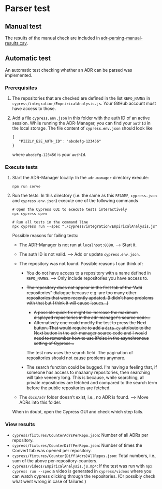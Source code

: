 
# Parser test

## Manual test

The results of the manual check are included in [adr-parsing-manual-results.csv](./adr-parsing-manual-results.csv).

## Automatic test

An automatic test checking whether an ADR can be parsed was implemented.

### Prerequisites

1. The repositories that are checked are defined in the list `REPO_NAMES` in `cypress/integration/EmpriricalAnalysis.js`. Your GitHub account must have access to those.
2. Add a file `cypress.env.json` in this folder with the auth ID of an active session. While running the ADR-Manager, you can find your `authId` in the local storage.
   The file content of `cypress.env.json` should look like

   ```[JavaScript]
   {
      "PIZZLY_E2E_AUTH_ID": "abcdefg-123456"
   }
   ```

   where `abcdefg-123456` is your `authId`.

### Execute tests

1. Start the ADR-Manager locally: In the `adr-manager` directory execute:

   ```[bash]
   npm run serve
   ```

2. Run the tests: In this directory (i.e. the same as this `README`, `cypress.json` and `cypress.env.json`) execute one of the following commands

   ```[bash]
   # Open the Cypress GUI to execute tests interactively
   npx cypress open
   
   # Run all tests in the command line
   npx cypress run --spec "./cypress/integration/EmpiricalAnalysis.js"
   ```

   Possible reasons for failing tests:

   * The ADR-Manager is not run at `localhost:8080`. --> Start it.
   * The auth ID is not valid. --> Add or update `cypress.env.json`.
   * The repository was not found. Possible reasons I can think of:
      * You do not have access to a repository with a name defined in `REPO_NAMES`. --> Only include repositories you have access to.
      * <s>The repository does not appear in the first tab of the "Add repositories" dialogue because e.g. are too many other repositories that were recently updated. (I didn't have problems with that but I think it will cause issues...)
        * A possible quick fix might be increase the maximum displayed repositories in the adr-manager's source code...
        * Alternatively one could modify the test to press the Next button. That would require to add a `data-cy` attribute to the Next button in the adr-manager source code
          and I would need to remember how to use if/else in the asynchronous setting of Cypress... </s>

        The test now uses the search field. The pagination of repositories should not cause problems anymore.
      * The search function could be bugged.
        I'm having a feeling that, if someone has access to maaaany repositories, then searching will take veeeery long.
        This is because, while searching, all private repositories are fetched and compared to the search term before the public repositories are fetched.

   * The `docs/adr` folder doesn't exist, i.e., no ADR is found. --> Move ADRs into this folder.

   When in doubt, open the Cypress GUI and check which step fails.

### View results

* `cypress/fixtures/CounterAdrsPerRepo.json`: Number of all ADRs per repository.
* `cypress/fixtures/CounterDiffPerRepo.json`: Number of times the Convert tab was opened per repository.
* `cypress/fixtures/Counter{Diff|Adrs}AllRepos.json`: Total numbers, i.e., sum of the above per-repository-counters.
* `cypress/videos/EmpiricalAnalysis.js.mp4`: If the test was run with `npx cypress run --spec` a video is generated in `cypress/videos` where you can watch cypress clicking through the repositories. (Or possibly check what went wrong in case of failures.)
